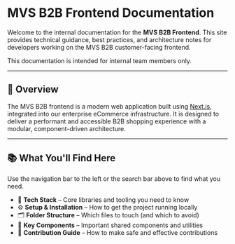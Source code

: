 # MVS B2B Frontend Documentation

Welcome to the internal documentation for the **MVS B2B Frontend**. This site provides technical guidance, best practices, and architecture notes for developers working on the MVS B2B customer-facing frontend.

This documentation is intended for internal team members only.

---

## 🚀 Overview

The MVS B2B frontend is a modern web application built using [Next.js](https://nextjs.org/), integrated into our enterprise eCommerce infrastructure. It is designed to deliver a performant and accessible B2B shopping experience with a modular, component-driven architecture.

---

## 📚 What You'll Find Here

Use the navigation bar to the left or the search bar above to find what you need.

- 🔧 **Tech Stack** – Core libraries and tooling you need to know  
- ⚙️ **Setup & Installation** – How to get the project running locally  
- 🗂 **Folder Structure** – Which files to touch (and which to avoid)  
- 🧩 **Key Components** – Important shared components and utilities  
- 🤝 **Contribution Guide** – How to make safe and effective contributions  